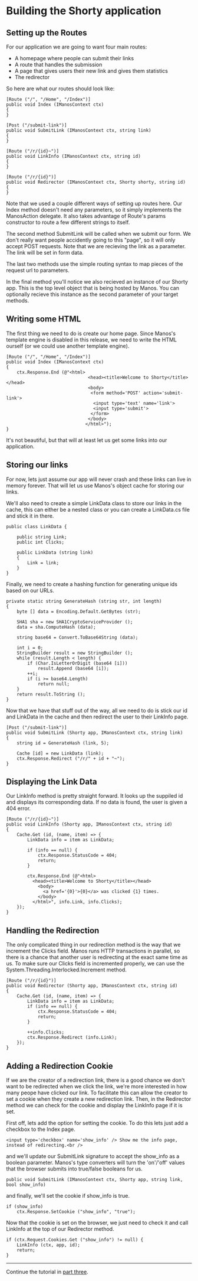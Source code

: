 Building the Shorty application
===============================


Setting up the Routes
---------------------

For our application we are going to want four main routes:

* A homepage where people can submit their links
* A route that handles the submission
* A page that gives users their new link and gives them statistics
* The redirector

So here are what our routes should look like:

    [Route ("/", "/Home", "/Index")]
    public void Index (IManosContext ctx)
    {
    }

    [Post ("/submit-link")]
    public void SubmitLink (IManosContext ctx, string link)
    {
    }

    [Route ("/r/{id}~")]
    public void LinkInfo (IManosContext ctx, string id)
    {
    }

    [Route ("/r/{id}")]
    public void Redirector (IManosContext ctx, Shorty shorty, string id)
    {
    }

Note that we used a couple different ways of setting up routes here. Our Index method doesn't
need any parameters, so it simply implements the ManosAction delegate. It also takes advantage
of Route's params constructor to route a few different strings to itself.

The second method SubmitLink will be called when we submit our form.  We don't really want people
accidently going to this "page", so it will only accept POST requests. Note that we are recieving
the link as a parameter.  The link will be set in form data.

The last two methods use the simple routing syntax to map pieces of the request url to parameters.

In the final method you'll notice we also recieved an instance of our Shorty app. This is the top
level object that is being hosted by Manos. You can optionally recieve this instance as the
second parameter of your target methods. 


Writing some HTML
-----------------

The first thing we need to do is create our home page. Since Manos's template engine is disabled
in this release, we need to write the HTML ourself (or we could use another template engine).

    [Route ("/", "/Home", "/Index")]
    public void Index (IManosContext ctx)
    {
        ctx.Response.End (@"<html>
                                   <head><title>Welcome to Shorty</title></head>
                                   <body>
                                    <form method='POST' action='submit-link'>
                                     <input type='text' name='link'>
                                     <input type='submit'>
                                    </form>
                                   </body>
                                  </html>");
    }

It's not beautiful, but that will at least let us get some links into our application.


Storing our links
-----------------

For now, lets just assume our app will never crash and these links can live in memory
forever. That will let us use Manos's object cache for storing our links.

We'll also need to create a simple LinkData class to store our links in the cache, this
can either be a nested class or you can create a LinkData.cs file and stick it in there.

    public class LinkData {

        public string Link;
        public int Clicks;

        public LinkData (string link)
        {
            Link = link;
        }
    }

Finally, we need to create a hashing function for generating unique ids based on our URLs.

    private static string GenerateHash (string str, int length)
    {
        byte [] data = Encoding.Default.GetBytes (str);

        SHA1 sha = new SHA1CryptoServiceProvider (); 
        data = sha.ComputeHash (data);

        string base64 = Convert.ToBase64String (data);

        int i = 0;
        StringBuilder result = new StringBuilder ();
        while (result.Length < length) {
            if (Char.IsLetterOrDigit (base64 [i]))
                result.Append (base64 [i]);
            ++i;
            if (i >= base64.Length)
                return null;
        }
        return result.ToString ();
    }


Now that we have that stuff out of the way, all we need to do is stick our id and LinkData in the
cache and then redirect the user to their LinkInfo page.

    [Post ("/submit-link")]
    public void SubmitLink (Shorty app, IManosContext ctx, string link)
    {
        string id = GenerateHash (link, 5);

        Cache [id] = new LinkData (link);
        ctx.Response.Redirect ("/r/" + id + "~");
    }


Displaying the Link Data
------------------------

Our LinkInfo method is pretty straight forward.  It looks up the suppiled id and displays its
corresponding data.  If no data is found, the user is given a 404 error.

    [Route ("/r/{id}~")]
    public void LinkInfo (Shorty app, IManosContext ctx, string id)
    {
        Cache.Get (id, (name, item) => {
            LinkData info = item as LinkData;

            if (info == null) {
                ctx.Response.StatusCode = 404;
                return;
            }

            ctx.Response.End (@"<html>
              <head><title>Welcome to Shorty</title></head>
                <body>
                  <a href='{0}'>{0}</a> was clicked {1} times.
                </body>
              </html>", info.Link, info.Clicks);
        });
    }


Handling the Redirection
------------------------

The only complicated thing in our redirection method is the way that we increment the
Clicks field. Manos runs HTTP transactions in parallel, so there is a chance
that another user is redirecting at the exact same time as us. To make sure our
Clicks field is incremented properly, we can use the
System.Threading.Interlocked.Increment method.

    [Route ("/r/{id}")]
    public void Redirector (Shorty app, IManosContext ctx, string id)
    {
        Cache.Get (id, (name, item) => {
            LinkData info = item as LinkData;
            if (info == null) {
                ctx.Response.StatusCode = 404;
                return;
            }

            ++info.Clicks;
            ctx.Response.Redirect (info.Link);
        });
    }

Adding a Redirection Cookie
---------------------------

If we are the creator of a redirection link, there is a good chance we don't
want to be redirected when we click the link, we're more interested in how
many peope have clicked our link. To facilitate this can allow the creator
to set a cookie when they create a new redirection link. Then, in the Redirector
method we can check for the cookie and display the LinkInfo page if it is set.

First off, lets add the option for setting the cookie.  To do this lets just
add a checkbox to the Index page.

    <input type='checkbox' name='show_info' /> Show me the info page, instead of redirecting.<br />

and we'll update our SubmitLink signature to accept the show_info as a
boolean parameter.  Manos's type converters will turn the 'on'/'off' values
that the browser submits into true/false booleans for us.

    public void SubmitLink (IManosContext ctx, Shorty app, string link, bool show_info)

and finally, we'll set the cookie if show_info is true.

    if (show_info)
        ctx.Response.SetCookie ("show_info", "true");

Now that the cookie is set on the browser, we just need to check it and call
LinkInfo at the top of our Redirector method.

    if (ctx.Request.Cookies.Get ("show_info") != null) {
        LinkInfo (ctx, app, id);
        return;
    }

---

Continue the tutorial in [part three](./3).


